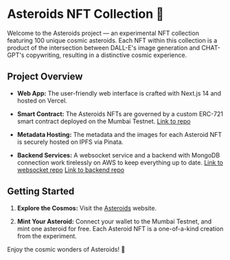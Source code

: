 # Asteroids NFT Collection 🌠

Welcome to the Asteroids project — an experimental NFT collection featuring 100 unique cosmic asteroids. Each NFT within this collection is a product of the intersection between DALL-E's image generation and CHAT-GPT's copywriting, resulting in a distinctive cosmic experience.

## Project Overview

- **Web App:** The user-friendly web interface is crafted with Next.js 14 and hosted on Vercel.

- **Smart Contract:** The Asteroids NFTs are governed by a custom ERC-721 smart contract deployed on the Mumbai Testnet. [Link to repo](https://github.com/gabormeresz/asteroids-smart-contract/)

- **Metadata Hosting:** The metadata and the images for each Asteroid NFT is securely hosted on IPFS via Pinata.

- **Backend Services:** A websocket service and a backend with MongoDB connection work tirelessly on AWS to keep everything up to date. [Link to websocket repo](https://github.com/gabormeresz/asteroids-websocket) [Link to backend repo](https://github.com/gabormeresz/asteroids-backend)

## Getting Started

1. **Explore the Cosmos:** Visit the [Asteroids](https://asteroids-nft.vercel.app/) website.

2. **Mint Your Asteroid:** Connect your wallet to the Mumbai Testnet, and mint one asteroid for free. Each Asteroid NFT is a one-of-a-kind creation from the experiment.

Enjoy the cosmic wonders of Asteroids! 🚀
